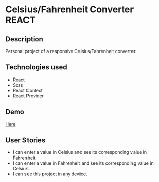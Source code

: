 <h1>Celsius/Fahrenheit Converter REACT</h1>
<h2>Description</h2>
<p>Personal project of a responsive Celsius/Fahrenheit converter.
</p>
<h2>Technologies used</h2>
<ul>
  <li>React</li>
  <li>Scss</li>
  <li>React Context</li>
  <li>React Provider</li>
</ul>
<h2>Demo</h2>
<p>
<a href="https://marcomaz.github.io/celsius-fahrenheit-converter-react/" target="_blank">Here</a>
</p>
<h2>User Stories</h2>
<ul>
  <li>I can enter a value in Celsius and see its corresponding value in Fahrenheit.</li>
  <li>I can enter a value in Fahrenheit and see its corresponding value in Celsius.</li>
  <li>I can see this project in any device.</li>
</ul>

